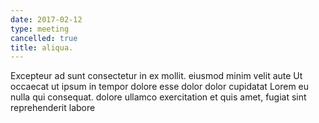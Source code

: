 ```yaml
---
date: 2017-02-12
type: meeting
cancelled: true
title: aliqua.
---
```

Excepteur ad sunt consectetur in ex mollit. eiusmod minim velit aute Ut occaecat ut ipsum in tempor dolore esse dolor dolor cupidatat Lorem eu nulla qui consequat. dolore ullamco exercitation et quis amet, fugiat sint reprehenderit labore